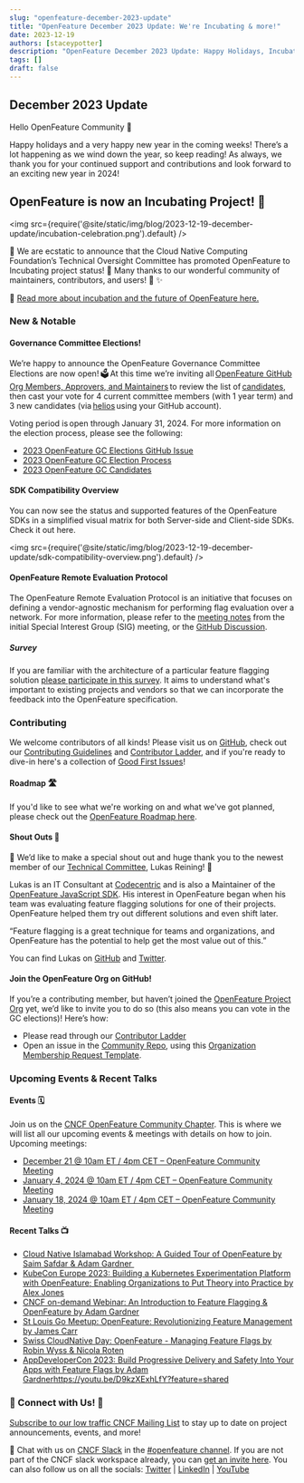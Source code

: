 ```yaml
---
slug: "openfeature-december-2023-update"
title: "OpenFeature December 2023 Update: We're Incubating & more!"
date: 2023-12-19
authors: [staceypotter]
description: "OpenFeature December 2023 Update: Happy Holidays, Incubation, Governance Committee Elections, & More"
tags: []
draft: false
---
```


## December 2023 Update

Hello OpenFeature Community 👋 

Happy holidays and a very happy new year in the coming weeks! There’s a lot happening as we wind down the year, so keep reading! As always, we thank you for your continued support and contributions and look forward to an exciting new year in 2024! 

<!--truncate-->

## OpenFeature is now an Incubating Project! 🎉

<img src={require('@site/static/img/blog/2023-12-19-december-update/incubation-celebration.png').default} />

🤩 We are ecstatic to announce that the Cloud Native Computing Foundation’s Technical Oversight Committee has promoted OpenFeature to Incubating project status! 🎉 Many thanks to our wonderful community of maintainers, contributors, and users! 🙏 ✨ 

📰 [Read more about incubation and the future of OpenFeature here.](https://www.cncf.io/?p=98784)

### New & Notable

#### Governance Committee Elections!

We’re happy to announce the OpenFeature Governance Committee Elections are now open! 🗳️ At this time we’re inviting all [OpenFeature GitHub Org Members, Approvers, and Maintainers](https://github.com/orgs/open-feature/people) to review the list of [candidates](https://github.com/open-feature/community/blob/main/Elections/2023/Candidates.md), then cast your vote for 4 current committee members (with 1 year term) and 3 new candidates (via [helios](https://vote.heliosvoting.org/) using your GitHub account). 

Voting period is open through January 31, 2024. For more information on the election process, please see the following: 
* [2023 OpenFeature GC Elections GitHub Issue](https://github.com/open-feature/community/issues/262)
* [2023 OpenFeature GC Election Process](https://github.com/open-feature/community/blob/main/Elections/2023/Election-Guidelines.md) 
* [2023 OpenFeature GC Candidates](https://github.com/open-feature/community/blob/main/Elections/2023/Candidates.md)

#### SDK Compatibility Overview 

You can now see the status and supported features of the OpenFeature SDKs in a simplified visual matrix for both Server-side and Client-side SDKs. Check it out here. 

<img src={require('@site/static/img/blog/2023-12-19-december-update/sdk-compatibility-overview.png').default} />

#### OpenFeature Remote Evaluation Protocol

The OpenFeature Remote Evaluation Protocol is an initiative that focuses on defining a vendor-agnostic mechanism for performing flag evaluation over a network. For more information, please refer to the [meeting notes](https://docs.google.com/document/d/1pp6t2giTcdEdVAri_2B1Z6Mv8mHhvtZT1AmkPV9K7xQ/edit#bookmark=kix.koqus874gx4n) from the initial Special Interest Group (SIG) meeting, or the [GitHub Discussion](https://github.com/orgs/open-feature/discussions/249). 

##### Survey 

If you are familiar with the architecture of a particular feature flagging solution [please participate in this survey](https://forms.gle/Gz2AaMdMaAXgFZB57). It aims to understand what's important to existing projects and vendors so that we can incorporate the feedback into the OpenFeature specification. 

### Contributing

We welcome contributors of all kinds! Please visit us on [GitHub](https://github.com/open-feature), check out our [Contributing Guidelines](https://github.com/open-feature/.github/blob/main/CONTRIBUTING.md) and [Contributor Ladder](https://github.com/open-feature/community/blob/main/CONTRIBUTOR_LADDER.md), and if you're ready to dive-in here's a collection of [Good First Issues](https://github.com/issues?q=is%3Aopen+is%3Aissue+archived%3Afalse+label%3A%22good+first+issue%22+user%3Aopen-feature+)!

#### Roadmap 🛣️
If you'd like to see what we're working on and what we've got planned, please check out the [OpenFeature Roadmap here](https://github.com/orgs/open-feature/projects/1/views/1). 

#### Shout Outs 👏
🥇 We’d like to make a special shout out and huge thank you to the newest member of our [Technical Committee](https://openfeature.dev/community/tech-committee-charter/), Lukas Reining! 🎉   

Lukas is an IT Consultant at [Codecentric](https://www.codecentric.de/datenschutzerklaerung) and is also a Maintainer of the [OpenFeature JavaScript SDK](https://github.com/open-feature/js-sdk/tree/main). His interest in OpenFeature began when his team was evaluating feature flagging solutions for one of their projects. OpenFeature helped them try out different solutions and even shift later.  

“Feature flagging is a great technique for teams and organizations, and OpenFeature has the potential to help get the most value out of this.”  

You can find Lukas on [GitHub](https://github.com/lukas-reining) and [Twitter](https://twitter.com/luku1806).  

#### Join the OpenFeature Org on GitHub!

If you’re a contributing member, but haven’t joined the [OpenFeature Project Org](https://github.com/open-feature) yet, we’d like to invite you to do so (this also means you can vote in the GC elections)! Here’s how:

* Please read through our [Contributor Ladder](https://github.com/open-feature/community/blob/main/CONTRIBUTOR_LADDER.md) 
* Open an issue in the [Community Repo](https://github.com/open-feature/community), using this [Organization Membership Request Template](https://github.com/open-feature/community/issues/new?assignees=%40open-feature%2Fmaintainers&labels=area%2Fgithub-membership&projects=&template=membership.md&title=REQUEST%3A+New+membership+for+%3Cyour-GH-handle%3E). 

### Upcoming Events & Recent Talks

#### Events 🗓️

Join us on the [CNCF OpenFeature Community Chapter](https://community.cncf.io/openfeature/). This is where we will list all our upcoming events & meetings with details on how to join. Upcoming meetings: 

* [December 21 @ 10am ET / 4pm CET – OpenFeature Community Meeting](https://community.cncf.io/events/details/cncf-openfeature-presents-openfeature-community-meeting-2023-12-21/) 
* [January 4, 2024 @ 10am ET / 4pm CET – OpenFeature Community Meeting](https://community.cncf.io/events/details/cncf-openfeature-presents-openfeature-community-meeting-2024-01-04/)  
* [January 18, 2024 @ 10am ET / 4pm CET – OpenFeature Community Meeting](https://community.cncf.io/events/details/cncf-openfeature-presents-openfeature-community-meeting-2024-01-18/) 

#### Recent Talks 📺

* [Cloud Native Islamabad Workshop: A Guided Tour of OpenFeature by Saim Safdar & Adam Gardner 
](https://www.youtube.com/live/C19YGf0t-2g?feature=shared)
* [KubeCon Europe 2023: Building a Kubernetes Experimentation Platform with OpenFeature; Enabling Organizations to Put Theory into Practice by Alex Jones](https://youtu.be/hlvoJhMx2HU?feature=shared)
* [CNCF on-demand Webinar: An Introduction to Feature Flagging & OpenFeature by Adam Gardner](https://youtu.be/LTvTr6kp53Y?feature=shared) 
* [St Louis Go Meetup: OpenFeature: Revolutionizing Feature Management by James Carr](https://www.youtube.com/live/Mhd2VEul-To?feature=shared&t=281) 
* [Swiss CloudNative Day: OpenFeature - Managing Feature Flags by Robin Wyss & Nicola Roten](https://youtu.be/EJI3ODhh8Y8?feature=shared) 
* [AppDeveloperCon 2023: Build Progressive Delivery and Safety Into Your Apps with Feature Flags by Adam Gardner](https://youtu.be/D9kzXExhLfY?feature=shared)https://youtu.be/D9kzXExhLfY?feature=shared

### 💬 Connect with Us! 🤝

[Subscribe to our low traffic CNCF Mailing List](https://lists.cncf.io/g/cncf-openfeature-project) to stay up to date on project announcements, events, and more! 

💬 Chat with us on [CNCF Slack](https://cloud-native.slack.com/) in the [#openfeature channel](https://cloud-native.slack.com/archives/C0344AANLA1). If you are not part of the CNCF slack workspace already, you can [get an invite here](https://communityinviter.com/apps/cloud-native/cncf). You can also follow us on all the socials: [Twitter](http://twitter.com/OpenFeature) | [LinkedIn](https://www.linkedin.com/company/openfeature/) | [YouTube](https://www.youtube.com/channel/UCXSFt-dT2HORGXz1-ksxtxw)
